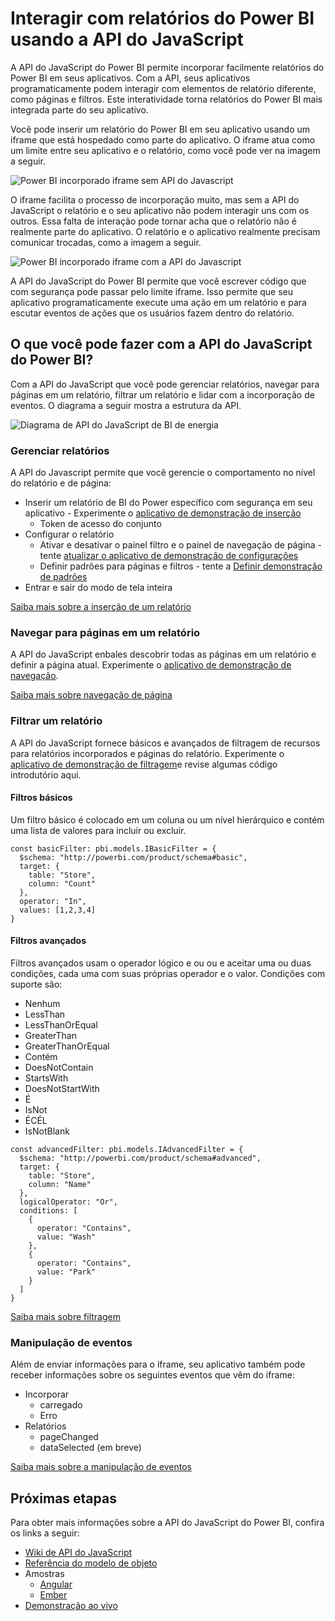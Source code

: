 <properties
   pageTitle="Interagir com relatórios usando a API do JavaScript | Microsoft Azure"
   description="Power BI inserida, interagir com relatórios de uso da API do JavaScript"
   services="power-bi-embedded"
   documentationCenter=""
   authors="guyinacube"
   manager="erikre"
   editor=""
   tags=""/>
<tags
   ms.service="power-bi-embedded"
   ms.devlang="NA"
   ms.topic="hero-article"
   ms.tgt_pltfrm="NA"
   ms.workload="powerbi"
   ms.date="10/04/2016"
   ms.author="asaxton"/>

# <a name="interact-with-power-bi-reports-using-the-javascript-api"></a>Interagir com relatórios do Power BI usando a API do JavaScript

A API do JavaScript do Power BI permite incorporar facilmente relatórios do Power BI em seus aplicativos. Com a API, seus aplicativos programaticamente podem interagir com elementos de relatório diferente, como páginas e filtros. Este interatividade torna relatórios do Power BI mais integrada parte do seu aplicativo.

Você pode inserir um relatório do Power BI em seu aplicativo usando um iframe que está hospedado como parte do aplicativo. O iframe atua como um limite entre seu aplicativo e o relatório, como você pode ver na imagem a seguir. 

![Power BI incorporado iframe sem API do Javascript](media\powerbi-embedded-interact-with-reports\powerbi-embedded-interact-report-1.png)

O iframe facilita o processo de incorporação muito, mas sem a API do JavaScript o relatório e o seu aplicativo não podem interagir uns com os outros. Essa falta de interação pode tornar acha que o relatório não é realmente parte do aplicativo. O relatório e o aplicativo realmente precisam comunicar trocadas, como a imagem a seguir.

![Power BI incorporado iframe com a API do Javascript](media\powerbi-embedded-interact-with-reports\powerbi-embedded-interact-report-2.png)

A API do JavaScript do Power BI permite que você escrever código que com segurança pode passar pelo limite iframe. Isso permite que seu aplicativo programaticamente execute uma ação em um relatório e para escutar eventos de ações que os usuários fazem dentro do relatório.

## <a name="what-can-you-do-with-the-power-bi-javascript-api"></a>O que você pode fazer com a API do JavaScript do Power BI?
Com a API do JavaScript que você pode gerenciar relatórios, navegar para páginas em um relatório, filtrar um relatório e lidar com a incorporação de eventos. O diagrama a seguir mostra a estrutura da API.

![Diagrama de API do JavaScript de BI de energia](media\powerbi-embedded-interact-with-reports\powerbi-embedded-interact-report-3.png)


### <a name="manage-reports"></a>Gerenciar relatórios
A API do Javascript permite que você gerencie o comportamento no nível do relatório e de página:

- Inserir um relatório de BI do Power específico com segurança em seu aplicativo - Experimente o [aplicativo de demonstração de inserção](http://azure-samples.github.io/powerbi-angular-client/#/scenario1)
  - Token de acesso do conjunto
- Configurar o relatório
  - Ativar e desativar o painel filtro e o painel de navegação de página - tente [atualizar o aplicativo de demonstração de configurações](http://azure-samples.github.io/powerbi-angular-client/#/scenario6)
  - Definir padrões para páginas e filtros - tente a [Definir demonstração de padrões](http://azure-samples.github.io/powerbi-angular-client/#/scenario5)
- Entrar e sair do modo de tela inteira

[Saiba mais sobre a inserção de um relatório](https://github.com/Microsoft/PowerBI-JavaScript/wiki/Embedding-Basics)


### <a name="navigate-to-pages-in-a-report"></a>Navegar para páginas em um relatório
A API do JavaScript enbales descobrir todas as páginas em um relatório e definir a página atual. Experimente o [aplicativo de demonstração de navegação](http://azure-samples.github.io/powerbi-angular-client/#/scenario3).

[Saiba mais sobre navegação de página](https://github.com/Microsoft/PowerBI-JavaScript/wiki/Page-Navigation)

### <a name="filter-a-report"></a>Filtrar um relatório
A API do JavaScript fornece básicos e avançados de filtragem de recursos para relatórios incorporados e páginas do relatório. Experimente o [aplicativo de demonstração de filtragem](http://azure-samples.github.io/powerbi-angular-client/#/scenario4)e revise algumas código introdutório aqui.  


#### <a name="basic-filters"></a>Filtros básicos
Um filtro básico é colocado em um coluna ou um nível hierárquico e contém uma lista de valores para incluir ou excluir.

```
const basicFilter: pbi.models.IBasicFilter = {
  $schema: "http://powerbi.com/product/schema#basic",
  target: {
    table: "Store",
    column: "Count"
  },
  operator: "In",
  values: [1,2,3,4]
}
```


#### <a name="advanced-filters"></a>Filtros avançados
Filtros avançados usam o operador lógico e ou ou e aceitar uma ou duas condições, cada uma com suas próprias operador e o valor. Condições com suporte são:

- Nenhum
- LessThan
- LessThanOrEqual
- GreaterThan
- GreaterThanOrEqual
- Contém
- DoesNotContain
- StartsWith
- DoesNotStartWith
- É
- IsNot
- ÉCÉL
- IsNotBlank

```
const advancedFilter: pbi.models.IAdvancedFilter = {
  $schema: "http://powerbi.com/product/schema#advanced",
  target: {
    table: "Store",
    column: "Name"
  },
  logicalOperator: "Or",
  conditions: [
    {
      operator: "Contains",
      value: "Wash"
    },
    {
      operator: "Contains",
      value: "Park"
    }
  ]
}
```
[Saiba mais sobre filtragem](https://github.com/Microsoft/PowerBI-JavaScript/wiki/Filters)


### <a name="handling-events"></a>Manipulação de eventos
Além de enviar informações para o iframe, seu aplicativo também pode receber informações sobre os seguintes eventos que vêm do iframe:

- Incorporar
  - carregado
  - Erro
- Relatórios
  - pageChanged
  - dataSelected (em breve)

[Saiba mais sobre a manipulação de eventos](https://github.com/Microsoft/PowerBI-JavaScript/wiki/Handling-Events)


## <a name="next-steps"></a>Próximas etapas
Para obter mais informações sobre a API do JavaScript do Power BI, confira os links a seguir:

- [Wiki de API do JavaScript](https://github.com/Microsoft/PowerBI-JavaScript/wiki)
- [Referência do modelo de objeto](https://microsoft.github.io/powerbi-models/modules/_models_.html)
- Amostras
  - [Angular](http://azure-samples.github.io/powerbi-angular-client)
  - [Ember](https://github.com/Microsoft/powerbi-ember)
- [Demonstração ao vivo](https://microsoft.github.io/PowerBI-JavaScript/demo/)
